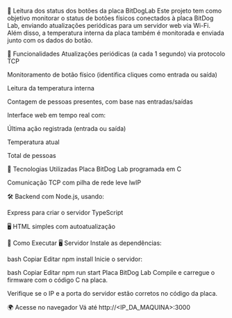 
📡 Leitura dos status dos botões da placa BitDogLab
Este projeto tem como objetivo monitorar o status de botões físicos conectados à placa BitDog Lab, enviando atualizações periódicas para um servidor web via Wi-Fi. Além disso, a temperatura interna da placa também é monitorada e enviada junto com os dados do botão.

🔧 Funcionalidades
 Atualizações periódicas (a cada 1 segundo) via protocolo TCP

 Monitoramento de botão físico (identifica cliques como entrada ou saída)

 Leitura da temperatura interna

 Contagem de pessoas presentes, com base nas entradas/saídas

 Interface web em tempo real com:

Última ação registrada (entrada ou saída)

Temperatura atual

Total de pessoas

🧰 Tecnologias Utilizadas
 Placa BitDog Lab programada em C

 Comunicação TCP com pilha de rede leve lwIP

🛠️ Backend com Node.js, usando:

Express para criar o servidor TypeScript 

🖥️  HTML simples com autoatualização

🚀 Como Executar
🖥 Servidor
Instale as dependências:

bash
Copiar
Editar
npm install
Inicie o servidor:

bash
Copiar
Editar
npm run start
 Placa BitDog Lab
Compile e carregue o firmware com o código C na placa.

Verifique se o IP e a porta do servidor estão corretos no código da placa.

🌍 Acesse no navegador
Vá até http://<IP_DA_MAQUINA>:3000

